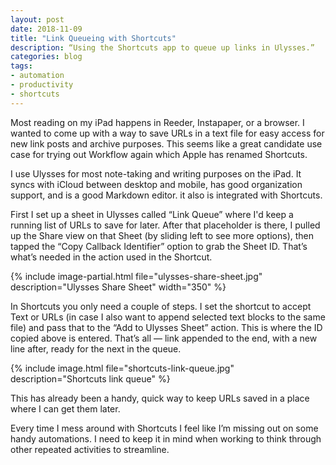```yaml
---
layout: post
date: 2018-11-09
title: "Link Queueing with Shortcuts"
description: “Using the Shortcuts app to queue up links in Ulysses.”
categories: blog
tags:
- automation
- productivity
- shortcuts
---
```


Most reading on my iPad happens in Reeder, Instapaper, or a browser. I wanted to come up with a way to save URLs in a text file for easy access for new link posts and archive purposes. This seems like a great candidate use case for trying out Workflow again which Apple has renamed Shortcuts.

I use Ulysses for most note-taking and writing purposes on the iPad. It syncs with iCloud between desktop and mobile, has good organization support, and is a good Markdown editor. it also is integrated with Shortcuts.

First I set up a sheet in Ulysses called “Link Queue” where I'd keep a running list of URLs to save for later. After that placeholder is there, I pulled up the Share view on that Sheet (by sliding left to see more options), then tapped the “Copy Callback Identifier” option to grab the Sheet ID. That’s what’s needed in the action used in the Shortcut.

{% include image-partial.html file="ulysses-share-sheet.jpg" description="Ulysses Share Sheet" width="350" %}

In Shortcuts you only need a couple of steps. I set the shortcut to accept Text or URLs (in case I also want to append selected text blocks to the same file) and pass that to the “Add to Ulysses Sheet” action. This is where the ID copied above is entered. That’s all — link appended to the end, with a new line after, ready for the next in the queue.

{% include image.html file="shortcuts-link-queue.jpg" description="Shortcuts link queue" %}

This has already been a handy, quick way to keep URLs saved in a place where I can get them later.

Every time I mess around with Shortcuts I feel like I’m missing out on some handy automations. I need to keep it in mind when working to think through other repeated activities to streamline.